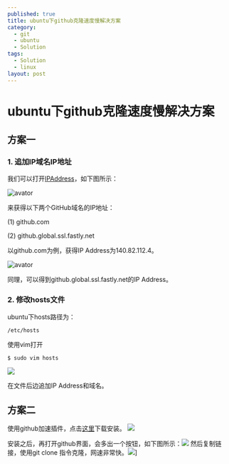 ```yaml
---
published: true
title: ubuntu下github克隆速度慢解决方案
category: 
  - git
  - ubuntu
  - Solution
tags: 
  - Solution
  - linux
layout: post
---
```




# ubuntu下github克隆速度慢解决方案

## 方案一

### 1. 追加IP域名IP地址

我们可以打开[IPAddress](https://www.ipaddress.com/ )，如下图所示：

![avator](https://imgconvert.csdnimg.cn/aHR0cHM6Ly9pbWFnZXMuY25ibG9ncy5jb20vY25ibG9nc19jb20vbHV0YWlzaGkvMTgxNTAyNS9vXzIwMDcyNzEzMDUxNUlQQWRkcmVzcy5wbmc?x-oss-process=image/format,png)

来获得以下两个GitHub域名的IP地址：

(1) github.com

(2) github.global.ssl.fastly.net

以github.com为例，获得IP Address为140.82.112.4。

![avator](https://imgconvert.csdnimg.cn/aHR0cHM6Ly9pbWFnZXMuY25ibG9ncy5jb20vY25ibG9nc19jb20vbHV0YWlzaGkvMTgxNTAyNS9vXzIwMDcyNzEzMDUyMGdpdGh1Yi5jb20ucG5n?x-oss-process=image/format,png)

同理，可以得到github.global.ssl.fastly.net的IP Address。

### 2. 修改hosts文件

ubuntu下hosts路径为：

```
/etc/hosts
```

使用vim打开

```
$ sudo vim hosts
```
![](https://imgconvert.csdnimg.cn/aHR0cHM6Ly9pbWFnZXMuY25ibG9ncy5jb20vY25ibG9nc19jb20vbHV0YWlzaGkvMTgxNTAyNS9vXzIwMDcyNzEzMDUwOGhvc3RzLnBuZw?x-oss-process=image/format,png)

在文件后边追加IP Address和域名。

## 方案二

使用github加速插件，点击[这里]([https://chrome.google.com/webstore/detail/github%E5%8A%A0%E9%80%9F/kejahdakjmkfddgnifodfnpcklckjjpo/related](https://chrome.google.com/webstore/detail/github加速/kejahdakjmkfddgnifodfnpcklckjjpo/related))下载安装。
![](https://imgconvert.csdnimg.cn/aHR0cHM6Ly9pbWFnZXMuY25ibG9ncy5jb20vY25ibG9nc19jb20vbHV0YWlzaGkvMTgxNTAyNS9vXzIwMDgwNDEzMzA0OWdpdGh1YmFjYy5wbmc?x-oss-process=image/format,png)

安装之后，再打开github界面，会多出一个按钮，如下图所示：![](https://imgconvert.csdnimg.cn/aHR0cHM6Ly9pbWFnZXMuY25ibG9ncy5jb20vY25ibG9nc19jb20vbHV0YWlzaGkvMTgxNTAyNS9vXzIwMDgwNDEzMzMwOGNsb25lYWNjLnBuZw?x-oss-process=image/format,png)
然后复制链接，使用git clone 指令克隆，网速非常快。![](https://imgconvert.csdnimg.cn/aHR0cHM6Ly9pbWFnZXMuY25ibG9ncy5jb20vY25ibG9nc19jb20vbHV0YWlzaGkvMTgxNTAyNS9vXzIwMDgwNDEzMzQwOWFjYy5wbmc?x-oss-process=image/format,png)]